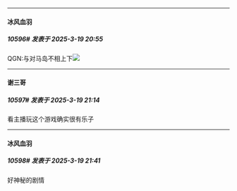 ﻿
*****

####  冰风血羽  
##### 10596#       发表于 2025-3-19 20:55

QGN:与对马岛不相上下<img src="https://static.saraba1st.com/image/smiley/face2017/067.png" referrerpolicy="no-referrer">


*****

####  谢三哥  
##### 10597#       发表于 2025-3-19 21:14

看主播玩这个游戏确实很有乐子


*****

####  冰风血羽  
##### 10598#       发表于 2025-3-19 21:41

好神秘的剧情

